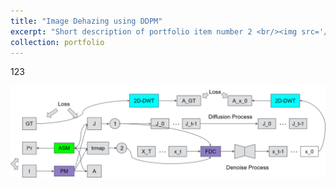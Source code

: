 ```yaml
---
title: "Image Dehazing using DDPM"
excerpt: "Short description of portfolio item number 2 <br/><img src='/images/dehazing result.png'>"
collection: portfolio
---
```


123




![alt text](images/Architecture.png "arch")